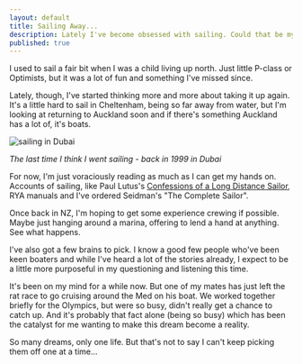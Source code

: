 ```yaml
---
layout: default
title: Sailing Away...
description: Lately I've become obsessed with sailing. Could that be my theme for next year?
published: true
---
```


I used to sail a fair bit when I was a child living up north. Just little P-class or Optimists, but it was a lot of fun and something I've missed since.

Lately, though, I've started thinking more and more about taking it up again. It's a little hard to sail in Cheltenham, being so far away from water, but I'm looking at returning to Auckland soon and if there's something Auckland has a lot of, it's boats.

<img src="http://i.imgur.com/hmCrw.jpg" alt="sailing in Dubai">

*The last time I think I went sailing - back in 1999 in Dubai*

For now, I'm just voraciously reading as much as I can get my hands on. Accounts of sailing, like Paul Lutus's <a rel="nofollow" href="http://arachnoid.com/sailbook/index.html">Confessions of a Long Distance Sailor</a>, RYA manuals and I've ordered Seidman's "The Complete Sailor".

Once back in NZ, I'm hoping to get some experience crewing if possible. Maybe just hanging around a marina, offering to lend a hand at anything. See what happens.

I've also got a few brains to pick. I know a good few people who've been keen boaters and while I've heard a lot of the stories already, I expect to be a little more purposeful in my questioning and listening this time.

It's been on my mind for a while now. But one of my mates has just left the rat race to go cruising around the Med on his boat. We worked together briefly for the Olympics, but were so busy, didn't really get a chance to catch up. And it's probably that fact alone (being so busy) which has been the catalyst for me wanting to make this dream become a reality.

So many dreams, only one life. But that's not to say I can't keep picking them off one at a time...